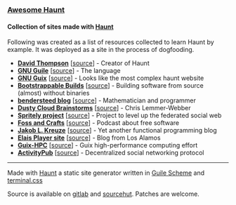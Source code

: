 ### [Awesome Haunt](https://awesome.haunt.page/)
#### Collection of sites made with [Haunt](https://dthompson.us/projects/haunt.html)

Following was created as a list of resources collected to learn Haunt by example. 
It was deployed as a site in the process of dogfooding.

* **[David Thompson](https://dthompson.us/)**
\[[source](https://git.dthompson.us/blog.git/)\] - Creator of Haunt
* **[GNU Guile](https://www.gnu.org/software/guile/)** 
\[[source](http://git.savannah.gnu.org/cgit/guile/guile-web.git)\] - The language
* **[GNU Guix](https://guix.gnu.org/)**
\[[source](https://git.savannah.gnu.org/cgit/guix/guix-artwork.git/tree/website)\] - Looks like the most complex haunt website
* **[Bootstrappable Builds](https://www.bootstrappable.org/)**
\[[source](https://git.savannah.gnu.org/cgit/guix/bootstrappable.git/)\] - Building software from source (almost) without binaries
* **[bendersteed blog](https://bendersteed.tech/)**
\[[source](https://gitlab.com/bendersteed/bendersteed-tech)\] - Mathematician and programmer
* **[Dusty Cloud Brainstorms](https://dustycloud.org/)**
\[[source](https://notabug.org/cwebber/dustycloud)\] - Chris Lemmer-Webber
* **[Spritely project](https://spritelyproject.org/)**
\[[source](https://gitlab.com/spritely/spritelyproject.org)\] - Project to level up the federated social web
* **[Foss and Crafts](https://fossandcrafts.org/)**
\[[source](https://gitlab.com/fossandcrafts/fossandcrafts-website)\] - Podcast about free software
* **[Jakob L. Kreuze](https://jakob.space/)**
\[[source](https://git.sr.ht/~jakob/blog)\] - Yet another functional programming blog
* **[Elais Player site](https://elais.codes/)**
\[[source](https://git.sr.ht/~elais/elais.codes)\] - Blog from Los Alamos
* **[Guix-HPC](https://hpc.guix.info/)**
\[[source](https://gitlab.inria.fr/guix-hpc/website)\] - Guix high-performance computing effort
* **[ActivityPub](https://activitypub.rocks/)**
\[[source](https://gitlab.com/dustyweb/activitypub.rocks)\] - Decentralized social networking protocol 

---

Made with [Haunt](https://dthompson.us/projects/haunt.html) a static site generator written in
[Guile Scheme](https://www.gnu.org/software/guile/) and [terminal.css](https://terminalcss.xyz/)

Source is available on [gitlab](https://gitlab.com/filiplajszczak/awesome-haunt-page)
and [sourcehut](https://git.sr.ht/~filiplajszczak/awesome-haunt-page). Patches are welcome.
